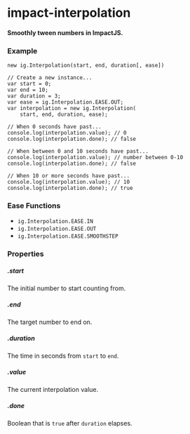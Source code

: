 impact-interpolation
====================

#### Smoothly tween numbers in ImpactJS. ####

### Example ###
`new ig.Interpolation(start, end, duration[, ease])`
```
// Create a new instance...
var start = 0;
var end = 10;
var duration = 3;
var ease = ig.Interpolation.EASE.OUT;
var interpolation = new ig.Interpolation(
    start, end, duration, ease);

// When 0 seconds have past...
console.log(interpolation.value); // 0
console.log(interpolation.done); // false

// When between 0 and 10 seconds have past...
console.log(interpolation.value); // number between 0-10
console.log(interpolation.done); // false

// When 10 or more seconds have past...
console.log(interpolation.value); // 10
console.log(interpolation.done); // true
```

### Ease Functions ###
- `ig.Interpolation.EASE.IN`
- `ig.Interpolation.EASE.OUT`
- `ig.Interpolation.EASE.SMOOTHSTEP`

### Properties ###

##### .start #####
The initial number to start counting from.

##### .end #####
The target number to end on.

##### .duration #####
The time in seconds from `start` to `end`.

##### .value #####
The current interpolation value.

##### .done #####
Boolean that is `true` after `duration` elapses.
